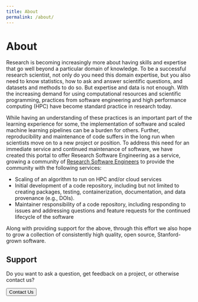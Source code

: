```yaml
---
title: About
permalink: /about/
---
```


# About

Research is becoming increasingly more about having skills and expertise that go well beyond a particular domain of knowledge. To be a successful research scientist, not only do you need this domain expertise, but you also need to know statistics, how to ask and answer scientific questions, and datasets and methods to do so. But expertise and data is not enough. With the increasing demand for using computational resources and scientific programming, practices from software engineering and high performance computing (HPC) have become standard practice in research today.

While having an understanding of these practices is an important part of the learning experience for some, the implementation of software and scaled machine learning pipelines can be a burden for others. Further, reproducibility and maintenance of code suffers in the long run when scientists move on to a new project or position. To address this need for an immediate service and continued maintenance of software, we have created this portal to offer Research Software Engineering as a service, growing a community of [Research Software Engineers](https://us-rse.org) to provide the community with the following services:

 - Scaling of an algorithm to run on HPC and/or cloud services
 - Initial development of a code repository, including but not limited to creating packages, testing, containerization, documentation, and data provenance (e.g., DOIs).
 - Maintainer responsibility of a code repository, including responding to issues and addressing questions and feature requests for the continued lifecycle of the software

Along with providing support for the above, through this effort we also hope to grow a collection of consistently high quality, open source, Stanford-grown software.

## Support

Do you want to ask a question, get feedback on a project, or otherwise contact us?

<a href="{{ site.baseurl }}/request/"><button class="btn btn-success btn-lg" >Contact Us</button></a>
